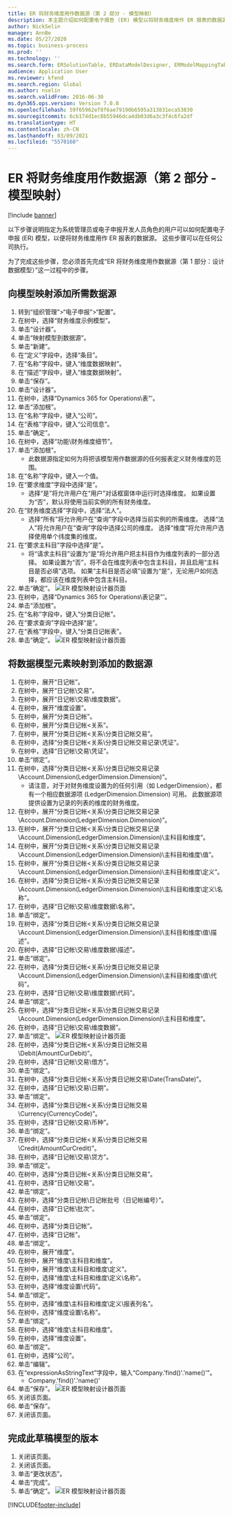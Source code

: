 ```yaml
---
title: ER 将财务维度用作数据源（第 2 部分 - 模型映射）
description: 本主题介绍如何配置电子报告 (ER) 模型以将财务维度用作 ER 报表的数据源。 （第 2 部分）
author: NickSelin
manager: AnnBe
ms.date: 05/27/2020
ms.topic: business-process
ms.prod: ''
ms.technology: ''
ms.search.form: ERSolutionTable, ERDataModelDesigner, ERModelMappingTable, ERModelMappingDesigner, ERExpressionDesignerFormula
audience: Application User
ms.reviewer: kfend
ms.search.region: Global
ms.author: nselin
ms.search.validFrom: 2016-06-30
ms.dyn365.ops.version: Version 7.0.0
ms.openlocfilehash: 59f65962ef8f6ae79190b6595a313831eca53830
ms.sourcegitcommit: 6cb174d1ec8b55946dca4db03d6a3c3f4c6fa2df
ms.translationtype: HT
ms.contentlocale: zh-CN
ms.lasthandoff: 03/09/2021
ms.locfileid: "5570160"
---
```

# <a name="er-use-financial-dimensions-as-a-data-source-part-2---model-mapping"></a>ER 将财务维度用作数据源（第 2 部分 - 模型映射）

[!include [banner](../../includes/banner.md)]

以下步骤说明指定为系统管理员或电子申报开发人员角色的用户可以如何配置电子申报 (ER) 模型，以便将财务维度用作 ER 报表的数据源。 这些步骤可以在任何公司执行。

为了完成这些步骤，您必须首先完成“ER 将财务维度用作数据源（第 1 部分：设计数据模型）”这一过程中的步骤。


## <a name="add-required-data-sources-to-model-mapping"></a>向模型映射添加所需数据源
1. 转到“组织管理”>“电子申报”>“配置”。
2. 在树中，选择“财务维度示例模型”。
3. 单击“设计器”。
4. 单击“映射模型到数据源”。
5. 单击“新建”。
6. 在“定义”字段中，选择“条目”。
7. 在“名称”字段中，键入“维度数据映射”。
8. 在“描述”字段中，键入“维度数据映射”。
9. 单击“保存”。
10. 单击“设计器”。
11. 在树中，选择“Dynamics 365 for Operations\表”'。
12. 单击“添加根”。
13. 在“名称”字段中，键入“公司”。
14. 在“表格”字段中，键入“公司信息”。
15. 单击“确定”。
16. 在树中，选择“功能\财务维度细节”。
17. 单击“添加根”。
    * 此数据源指定如何为将把该模型用作数据源的任何报表定义财务维度的范围。  
18. 在“名称”字段中，键入一个值。
19. 在“要求维度”字段中选择“是”。
    * 选择“是”将允许用户在“用户”对话框窗体中运行时选择维度。 如果设置为“否”，默认将使用当前实例的所有财务维度。  
20. 在“财务维度选择”字段中，选择“法人”。
    * 选择“所有”将允许用户在“查询”字段中选择当前实例的所需维度。  选择“法人”将允许用户在“查询”字段中选择公司的维度。  选择“维度”将允许用户选择使用单个纬度集的维度。  
21. 在“要求主科目”字段中选择“是”。
    * 将“请求主科目”设置为“是”将允许用户把主科目作为维度列表的一部分选择。   如果设置为“否”，将不会在维度列表中包含主科目，并且启用“主科目是否必填”选项。 如果“主科目是否必填”设置为“是”，无论用户如何选择，都应该在维度列表中包含主科目。  
22. 单击“确定”。
![ER 模型映射设计器页面](../media/er-financial-dimensions-guides-model-mapping1.png)
23. 在树中，选择“Dynamics 365 for Operations\表记录”'。
24. 单击“添加根”。
25. 在“名称”字段中，键入“分类日记帐”。
26. 在“要求查询”字段中选择“是”。
27. 在“表格”字段中，键入“分类日记帐表”。
28. 单击“确定”。
![ER 模型映射设计器页面](../media/er-financial-dimensions-guides-model-mapping2.png)

## <a name="map-data-model-elements-to-added-data-sources"></a>将数据模型元素映射到添加的数据源
1. 在树中，展开“日记帐”。
2. 在树中，展开“日记帐\交易”。
3. 在树中，展开“日记帐\交易\维度数据”。
4. 在树中，展开“维度设置”。
5. 在树中，展开“分类日记帐”。
6. 在树中，展开“分类日记帐\<关系”。
7. 在树中，展开“分类日记帐\<关系\分类日记帐交易”。
8. 在树中，选择“分类日记帐\<关系\分类日记帐交易记录\凭证”。
9. 在树中，选择“日记帐\交易\凭证”。
10. 单击“绑定”。
11. 在树中，选择“分类日记帐\<关系\分类日记帐交易记录\Account.Dimension(LedgerDimension.Dimension)”。
    * 请注意，对于对财务维度设置为的任何引用（如 LedgerDimension），都有一个相应数据源项 (LedgerDimension.Dimension) 可用。 此数据源项提供设置为记录的列表的维度的财务维度。  
12. 在树中，展开“分类日记帐\<关系\分类日记帐交易记录\Account.Dimension(LedgerDimension.Dimension)”。
13. 在树中，展开“分类日记帐\<关系\分类日记帐交易记录\Account.Dimension(LedgerDimension.Dimension)\主科目和维度”。
14. 在树中，展开“分类日记帐\<关系\分类日记帐交易记录\Account.Dimension(LedgerDimension.Dimension)\主科目和维度\值”。
15. 在树中，展开“分类日记帐\<关系\分类日记帐交易记录\Account.Dimension(LedgerDimension.Dimension)\主科目和维度\定义”。
16. 在树中，选择“分类日记帐\<关系\分类日记帐交易记录\Account.Dimension(LedgerDimension.Dimension)\主科目和维度\定义\名称”。
17. 在树中，选择“日记帐\交易\维度数据\名称”。
18. 单击“绑定”。
19. 在树中，选择“分类日记帐\<关系\分类日记帐交易记录\Account.Dimension(LedgerDimension.Dimension)\主科目和维度\值\描述”。
20. 在树中，选择“日记帐\交易\维度数据\描述”。
21. 单击“绑定”。
22. 在树中，选择“分类日记帐\<关系\分类日记帐交易记录\Account.Dimension(LedgerDimension.Dimension)\主科目和维度\值\代码”。
23. 在树中，选择“日记帐\交易\维度数据\代码”。
24. 单击“绑定”。
25. 在树中，选择“分类日记帐\<关系\分类日记帐交易记录\Account.Dimension(LedgerDimension.Dimension)\主科目和维度”。
26. 在树中，选择“日记帐\交易\维度数据”。
27. 单击“绑定”。
![ER 模型映射设计器页面](../media/er-financial-dimensions-guides-model-mapping3.png)
28. 在树中，选择“分类日记帐\<关系\分类日记帐交易\Debit(AmountCurDebit)”。
29. 在树中，选择“日记帐\交易\借方”。
30. 单击“绑定”。
31. 在树中，选择“分类日记帐\<关系\分类日记帐交易\Date(TransDate)”。
32. 在树中，选择“日记帐\交易\日期”。
33. 单击“绑定”。
34. 在树中，选择“分类日记帐\<关系\分类日记帐交易\Currency(CurrencyCode)”。
35. 在树中，选择“日记帐\交易\币种”。
36. 单击“绑定”。
37. 在树中，选择“分类日记帐\<关系\分类日记帐交易\Credit(AmountCurCredit)”。
38. 在树中，选择“日记帐\交易\贷方”。
39. 单击“绑定”。
40. 在树中，选择“分类日记帐\<关系\分类日记帐交易”。
41. 在树中，选择“日记帐\交易”。
42. 单击“绑定”。
43. 在树中，选择“分类日记帐\日记帐批号（日记帐编号）”。
44. 在树中，选择“日记帐\批次”。
45. 单击“绑定”。
46. 在树中，选择“分类日记帐”。
47. 在树中，选择“日记帐”。
48. 单击“绑定”。
49. 在树中，展开“维度”。
50. 在树中，展开“维度\主科目和维度”。
51. 在树中，展开“维度\主科目和维度\定义”。
52. 在树中，选择“维度\主科目和维度\定义\名称”。
53. 在树中，选择“维度设置\代码”。
54. 单击“绑定”。
55. 在树中，选择“维度\主科目和维度\定义\报表列名”。
56. 在树中，选择“维度设置\名称”。
57. 单击“绑定”。
58. 在树中，选择“维度\主科目和维度”。
59. 在树中，选择“维度设置”。
60. 单击“绑定”。
61. 在树中，选择“公司”。
62. 单击“编辑”。
63. 在“expressionAsStringText”字段中，输入“Company.'find()'.'name()'”。
    * Company.'find()'.'name()'  
64. 单击“保存”。
![ER 模型映射设计器页面](../media/er-financial-dimensions-guides-model-mapping4.png)
65. 关闭该页面。
66. 单击“保存”。
67. 关闭该页面。

## <a name="complete-this-draft-models-version"></a>完成此草稿模型的版本
1. 关闭该页面。
2. 关闭该页面。
3. 单击“更改状态”。
4. 单击“完成”。
5. 单击“确定”。
![ER 模型映射设计器页面](../media/er-financial-dimensions-guides-model-mapping5.png)


[!INCLUDE[footer-include](../../../../includes/footer-banner.md)]